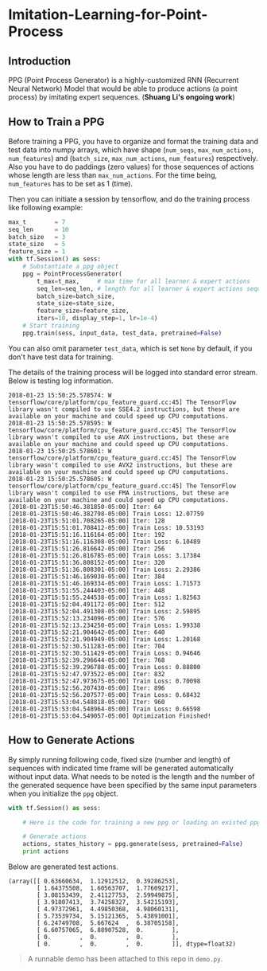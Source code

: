Imitation-Learning-for-Point-Process
===

Introduction
---
PPG (Point Process Generator) is a highly-customized RNN (Recurrent Neural Network) Model that would be able to produce actions (a point process) by imitating expert sequences. (**Shuang Li's ongoing work**)

How to Train a PPG
---
Before training a PPG, you have to organize and format the training data and test data into numpy arrays, which have shape (`num_seqs`, `max_num_actions`, `num_features`) and (`batch_size`, `max_num_actions`, `num_features`) respectively. Also you have to do paddings (zero values) for those sequences of actions whose length are less than `max_num_actions`. For the time being,
`num_features` has to be set as 1 (time).

Then you can initiate a session by tensorflow, and do the training process like following example:
```python
max_t        = 7
seq_len      = 10
batch_size   = 3
state_size   = 5
feature_size = 1
with tf.Session() as sess:
	# Substantiate a ppg object
	ppg = PointProcessGenerator(
		t_max=t_max,     # max time for all learner & expert actions
		seq_len=seq_len, # length for all learner & expert actions sequences
		batch_size=batch_size,
		state_size=state_size,
		feature_size=feature_size,
		iters=10, display_step=1, lr=1e-4)
	# Start training
	ppg.train(sess, input_data, test_data, pretrained=False)
```
You can also omit parameter `test_data`, which is set `None` by default, if you don't have test data for training.

The details of the training process will be logged into standard error stream. Below is testing log information.
```shell
2018-01-23 15:50:25.578574: W tensorflow/core/platform/cpu_feature_guard.cc:45] The TensorFlow library wasn't compiled to use SSE4.2 instructions, but these are available on your machine and could speed up CPU computations.
2018-01-23 15:50:25.578595: W tensorflow/core/platform/cpu_feature_guard.cc:45] The TensorFlow library wasn't compiled to use AVX instructions, but these are available on your machine and could speed up CPU computations.
2018-01-23 15:50:25.578601: W tensorflow/core/platform/cpu_feature_guard.cc:45] The TensorFlow library wasn't compiled to use AVX2 instructions, but these are available on your machine and could speed up CPU computations.
2018-01-23 15:50:25.578605: W tensorflow/core/platform/cpu_feature_guard.cc:45] The TensorFlow library wasn't compiled to use FMA instructions, but these are available on your machine and could speed up CPU computations.
[2018-01-23T15:50:46.381850-05:00] Iter: 64
[2018-01-23T15:50:46.382798-05:00] Train Loss: 12.07759
[2018-01-23T15:51:01.708265-05:00] Iter: 128
[2018-01-23T15:51:01.708412-05:00] Train Loss: 10.53193
[2018-01-23T15:51:16.116164-05:00] Iter: 192
[2018-01-23T15:51:16.116308-05:00] Train Loss: 6.10489
[2018-01-23T15:51:26.816642-05:00] Iter: 256
[2018-01-23T15:51:26.816785-05:00] Train Loss: 3.17384
[2018-01-23T15:51:36.808152-05:00] Iter: 320
[2018-01-23T15:51:36.808301-05:00] Train Loss: 2.29386
[2018-01-23T15:51:46.169030-05:00] Iter: 384
[2018-01-23T15:51:46.169334-05:00] Train Loss: 1.71573
[2018-01-23T15:51:55.244403-05:00] Iter: 448
[2018-01-23T15:51:55.244538-05:00] Train Loss: 1.82563
[2018-01-23T15:52:04.491172-05:00] Iter: 512
[2018-01-23T15:52:04.491308-05:00] Train Loss: 2.59895
[2018-01-23T15:52:13.234096-05:00] Iter: 576
[2018-01-23T15:52:13.234250-05:00] Train Loss: 1.99338
[2018-01-23T15:52:21.904642-05:00] Iter: 640
[2018-01-23T15:52:21.904949-05:00] Train Loss: 1.20168
[2018-01-23T15:52:30.511283-05:00] Iter: 704
[2018-01-23T15:52:30.511429-05:00] Train Loss: 0.94646
[2018-01-23T15:52:39.296644-05:00] Iter: 768
[2018-01-23T15:52:39.296788-05:00] Train Loss: 0.88800
[2018-01-23T15:52:47.973522-05:00] Iter: 832
[2018-01-23T15:52:47.973675-05:00] Train Loss: 0.70098
[2018-01-23T15:52:56.207430-05:00] Iter: 896
[2018-01-23T15:52:56.207577-05:00] Train Loss: 0.68432
[2018-01-23T15:53:04.548818-05:00] Iter: 960
[2018-01-23T15:53:04.548964-05:00] Train Loss: 0.66598
[2018-01-23T15:53:04.549057-05:00] Optimization Finished!
```

How to Generate Actions
---
By simply running following code, fixed size (number and length) of sequences with indicated time frame will be generated automatically without input data. What needs to be noted is the length and the number of the generated sequence have been specified by the same input parameters when you initialize the `ppg` object.
```python
with tf.Session() as sess:

	# Here is the code for training a new ppg or loading an existed ppg

	# Generate actions
	actions, states_history = ppg.generate(sess, pretrained=False)
	print actions
```
Below are generated test actions.
```shell
(array([[ 0.63660634,  1.12912512,  0.39286253],
        [ 1.64375508,  1.60563707,  1.77609217],
        [ 3.08153439,  2.41127753,  2.59949875],
        [ 3.91807413,  3.74258327,  3.54215193],
        [ 4.97372961,  4.49850368,  4.98060131],
        [ 5.73539734,  5.15121365,  5.43891001],
        [ 6.24749708,  5.667624  ,  6.38705158],
        [ 6.60757065,  6.88907528,  0.        ],
        [ 0.        ,  0.        ,  0.        ],
        [ 0.        ,  0.        ,  0.        ]], dtype=float32)
```


> A runnable demo has been attached to this repo in `demo.py`.
